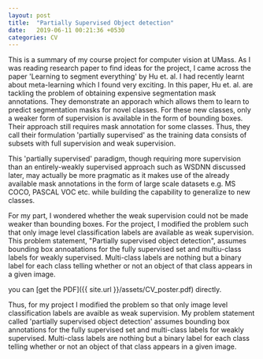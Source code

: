 ```yaml
---
layout: post
title:  "Partially Supervised Object detection"
date:   2019-06-11 00:21:36 +0530
categories: CV
---
```


This is a summary of my course project for computer vision at UMass. As I was reading research paper to find ideas for the project, I came across the paper 'Learning to segment everything' by Hu et. al. I had recently learnt about meta-learning which I found very exciting. In this paper, Hu et. al. are tackling the problem of obtaining expensive segmentation mask annotations. They demonstrate an apporach which allows them to learn to predict segmentation masks for novel classes. For these new classes, only a weaker form of supervision is available in the form of bounding boxes. Their approach still requires mask annotation for some classes. Thus, they call their formulation 'partially supervised' as the training data consists of subsets with full supervision and weak supervision. 

This 'partially supervised' paradigm, though requiring more supervision than an entirely-weakly supervised approach such as WSDNN discussed later, may actually be more pragmatic as it makes use of the already available mask annotations in the form of large scale datasets e.g. MS COCO, PASCAL VOC etc. while building the capability to generalize to new classes.

For my part, I wondered whether the weak supervision could not be made weaker than bounding boxes. For the project, I modified the problem such that only image level classification labels are available as weak supervision. This problem statement, "Partially supervised object detection", assumes bounding box annoatations for the fully supervised set and multiu-class labels for weakly supervised. Multi-class labels are nothing but a binary label for each class telling whether or not an object of that class appears in a given image. 

you can [get the PDF]({{ site.url }}/assets/CV_poster.pdf) directly.






Thus, for my project I modified the problem so that only image level classification labels are avaible as weak supervision. My problem statement called 'partially supervised object detection' assumes bounding box annotations for the fully supervised set and multi-class labels for weakly supervised. Multi-class labels are nothing but a binary label for each class telling whether or not an object of that class appears in a given image. 

